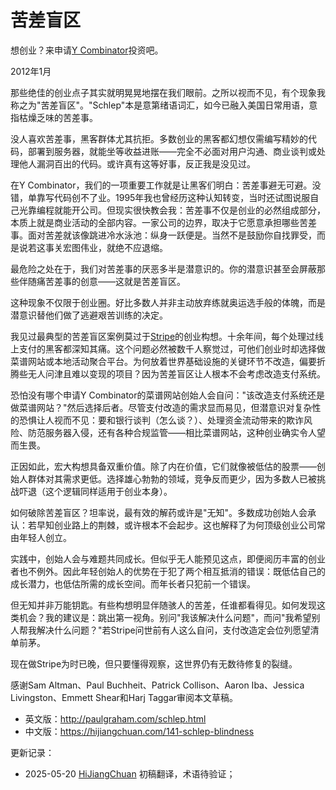 


# 苦差盲区

想创业？来申请[Y Combinator](http://ycombinator.com/apply.html)投资吧。

2012年1月

那些绝佳的创业点子其实就明晃晃地摆在我们眼前。之所以视而不见，有个现象我称之为"苦差盲区"。"Schlep"本是意第绪语词汇，如今已融入美国日常用语，意指枯燥乏味的苦差事。

没人喜欢苦差事，黑客群体尤其抗拒。多数创业的黑客都幻想仅需编写精妙的代码，部署到服务器，就能坐等收益进账——完全不必面对用户沟通、商业谈判或处理他人漏洞百出的代码。或许真有这等好事，反正我是没见过。

在Y Combinator，我们的一项重要工作就是让黑客们明白：苦差事避无可避。没错，单靠写代码创不了业。1995年我也曾经历这种认知转变，当时还试图说服自己光靠编程就能开公司。但现实很快教会我：苦差事不仅是创业的必然组成部分，本质上就是商业活动的全部内容。一家公司的边界，取决于它愿意承担哪些苦差事。面对苦差就该像跳进冷水泳池：纵身一跃便是。当然不是鼓励你自找罪受，而是说若这事关宏图伟业，就绝不应退缩。

最危险之处在于，我们对苦差事的厌恶多半是潜意识的。你的潜意识甚至会屏蔽那些伴随痛苦差事的创意——这就是苦差盲区。

这种现象不仅限于创业圈。好比多数人并非主动放弃练就奥运选手般的体魄，而是潜意识替他们做了逃避艰苦训练的决定。

我见过最典型的苦差盲区案例莫过于[Stripe](http://stripe.com)的创业构想。十余年间，每个处理过线上支付的黑客都深知其痛。这个问题必然被数千人察觉过，可他们创业时却选择做菜谱网站或本地活动聚合平台。为何放着世界基础设施的关键环节不改造，偏要折腾些无人问津且难以变现的项目？因为苦差盲区让人根本不会考虑改造支付系统。

恐怕没有哪个申请Y Combinator的菜谱网站创始人会自问："该改造支付系统还是做菜谱网站？"然后选择后者。尽管支付改造的需求显而易见，但潜意识对复杂性的恐惧让人视而不见：要和银行谈判（怎么谈？）、处理资金流动带来的欺诈风险、防范服务器入侵，还有各种合规监管——相比菜谱网站，这种创业确实令人望而生畏。

正因如此，宏大构想具备双重价值。除了内在价值，它们就像被低估的股票——创始人群体对其需求更低。选择雄心勃勃的领域，竞争反而更少，因为多数人已被挑战吓退（这个逻辑同样适用于创业本身）。

如何破除苦差盲区？坦率说，最有效的解药或许是"无知"。多数成功创始人会承认：若早知创业路上的荆棘，或许根本不会起步。这也解释了为何顶级创业公司常由年轻人创立。

实践中，创始人会与难题共同成长。但似乎无人能预见这点，即便阅历丰富的创业者也不例外。因此年轻创始人的优势在于犯了两个相互抵消的错误：既低估自己的成长潜力，也低估所需的成长空间。而年长者只犯前一个错误。

但无知并非万能钥匙。有些构想明显伴随骇人的苦差，任谁都看得见。如何发现这类机会？我的建议是：跳出第一视角。别问"我该解决什么问题"，而问"我希望别人帮我解决什么问题？"若Stripe问世前有人这么自问，支付改造定会位列愿望清单前茅。

现在做Stripe为时已晚，但只要懂得观察，这世界仍有无数待修复的裂缝。

感谢Sam Altman、Paul Buchheit、Patrick Collison、Aaron Iba、Jessica Livingston、Emmett Shear和Harj Taggar审阅本文草稿。

- 英文版：http://paulgraham.com/schlep.html
- 中文版：https://hijiangchuan.com/141-schlep-blindness



更新记录：
- 2025-05-20 [HiJiangChuan](https://hijiangchuan.com) 初稿翻译，术语待验证；
